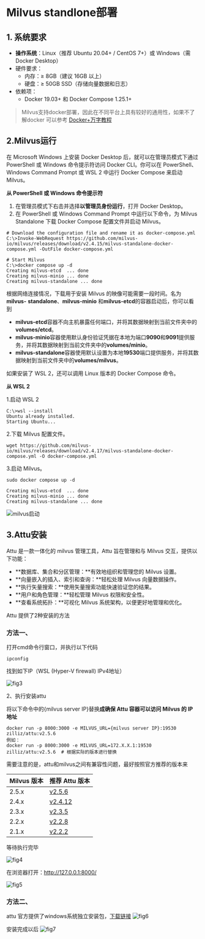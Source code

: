 # Milvus standlone部署

## 1. 系统要求

- **操作系统**：Linux（推荐 Ubuntu 20.04+ / CentOS 7+）或 Windows（需 Docker Desktop）
- 硬件要求：
  - 内存：≥ 8GB（建议 16GB 以上）
  - 硬盘：≥ 50GB SSD（存储向量数据和日志）
- 依赖项：
  - Docker 19.03+ 和 Docker Compose 1.25.1+

> Milvus支持docker部署，因此在不同平台上具有较好的通用性，如果不了解docker 可以参考 [Docker+万字教程](https://github.com/datawhalechina/daily-interview/blob/master/%E5%BC%80%E5%8F%91/Docker%2B%E4%B8%87%E5%AD%97%E6%95%99%E7%A8%8B%EF%BC%9A%E4%BB%8E%E5%85%A5%E9%97%A8%E5%88%B0%E6%8E%8C%E6%8F%A1.pdf)

## 2.Milvus运行

在 Microsoft Windows 上安装 Docker Desktop 后，就可以在管理员模式下通过 PowerShell 或 Windows 命令提示符访问 Docker CLI。你可以在 PowerShell、Windows Command Prompt 或 WSL 2 中运行 Docker Compose 来启动 Milvus。

**从 PowerShell 或 Windows 命令提示符**

1. 在管理员模式下右击并选择**以管理员身份运行**，打开 Docker Desktop。
2. 在 PowerShell 或 Windows Command Prompt 中运行以下命令，为 Milvus Standalone 下载 Docker Compose 配置文件并启动 Milvus。

```
# Download the configuration file and rename it as docker-compose.yml
C:\>Invoke-WebRequest https://github.com/milvus-io/milvus/releases/download/v2.4.15/milvus-standalone-docker-compose.yml -OutFile docker-compose.yml

# Start Milvus
C:\>docker compose up -d
Creating milvus-etcd  ... done
Creating milvus-minio ... done
Creating milvus-standalone ... done
```

根据网络连接情况，下载用于安装 Milvus 的映像可能需要一段时间。名为**milvus-** **standalone**、**milvus-minio** 和**milvus-etcd**的容器启动后，你可以看到

- **milvus-etcd**容器不向主机暴露任何端口，并将其数据映射到当前文件夹中的**volumes/etcd**。
- **milvus-minio**容器使用默认身份验证凭据在本地为端口**9090**和**9091**提供服务，并将其数据映射到当前文件夹中的**volumes/minio**。
- **milvus-standalone**容器使用默认设置为本地**19530**端口提供服务，并将其数据映射到当前文件夹中的**volumes/milvus**。

如果安装了 WSL 2，还可以调用 Linux 版本的 Docker Compose 命令。

**从 WSL 2**

1.启动 WSL 2

```
C:\>wsl --install
Ubuntu already installed.
Starting Ubuntu...
```

2.下载 Milvus 配置文件。

```
wget https://github.com/milvus-io/milvus/releases/download/v2.4.17/milvus-standalone-docker-compose.yml -O docker-compose.yml
```

3.启动 Milvus。

```
sudo docker compose up -d

Creating milvus-etcd  ... done
Creating milvus-minio ... done
Creating milvus-standalone ... done
```

![milvus启动](/images/fig2.png)

## 3.Attu安装

Attu 是一款一体化的 milvus 管理工具，Attu 旨在管理和与 Milvus 交互，提供以下功能：

- **数据库、集合和分区管理：**有效地组织和管理您的 Milvus 设置。
- **向量嵌入的插入、索引和查询：**轻松处理 Milvus 向量数据操作。
- **执行矢量搜索：**使用矢量搜索功能快速验证您的结果。
- **用户和角色管理：**轻松管理 Milvus 权限和安全性。
- **查看系统拓扑：**可视化 Milvus 系统架构，以便更好地管理和优化。

Attu 提供了2种安装的方法

### 方法一、

打开cmd命令行窗口，并执行以下代码

```
ipconfig
```

找到如下IP（WSL (Hyper-V firewall) IPv4地址）

![fig3](/images/fig3.png)

2、执行安装attu

将以下命令中的{milvus server IP}替换**成确保 Attu 容器可以访问 Milvus 的 IP 地址**

```
docker run -p 8000:3000 -e MILVUS_URL={milvus server IP}:19530 zilliz/attu:v2.5.6
例如：
docker run -p 8000:3000 -e MILVUS_URL=172.X.X.1:19530 zilliz/attu:v2.5.6  # 根据实际的版本进行替换
```

需要注意的是，attu和milvus之间有兼容性问题，最好按照官方推荐的版本来

| Milvus 版本 | 推荐 Attu 版本                                               |
| ----------- | ------------------------------------------------------------ |
| 2.5.x       | [v2.5.6](https://github.com/zilliztech/attu/releases/tag/v2.5.6) |
| 2.4.x       | [v2.4.12](https://github.com/zilliztech/attu/releases/tag/v2.4.12) |
| 2.3.x       | [v2.3.5](https://github.com/zilliztech/attu/releases/tag/v2.3.5) |
| 2.2.x       | [v2.2.8](https://github.com/zilliztech/attu/releases/tag/v2.2.8) |
| 2.1.x       | [v2.2.2](https://github.com/zilliztech/attu/releases/tag/v2.2.2) |

等待执行完毕

![fig4](/images/fig4.png)

在浏览器打开：http://127.0.0.1:8000/

![fig5](/images/fig5.png)

### 方法二、

attu 官方提供了windows系统独立安装包，[下载链接](https://github.com/zilliztech/attu/releases/tag/v2.5.8)
![fig6](/images/fig6.png)

安装完成以后
![fig7](/images/fig7.png)
